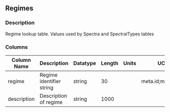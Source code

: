 ## Regimes
### Description
Regime lookup table. Values used by Spectra and SpectralTypes tables
### Columns
| Column Name | Description | Datatype | Length | Units  | UCD | Nullable |
| --- | --- | --- | --- | --- | --- | --- |
| regime | Regime identifier string | string | 30 |  | meta.id;meta.main | False |
| description | Description of regime | string | 1000 |  |  | True |

